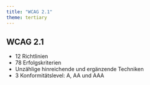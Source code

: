 ```yaml
---
title: "WCAG 2.1"
theme: tertiary
---
```

## WCAG 2.1

- 12 Richtlinien
- 78 Erfolgskriterien
- Unzählige hinreichende und ergänzende Techniken
- 3 Konformitätslevel: A, AA und AAA
